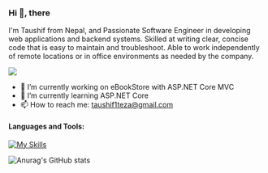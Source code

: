### Hi 👋, there
I'm Taushif from Nepal, and Passionate Software Engineer in developing web applications and backend systems. Skilled at writing clear, concise code that is easy to maintain and
troubleshoot. Able to work independently of remote locations or in office environments as needed by the company.

![](https://komarev.com/ghpvc/?username=TaushifReza&style=flat-square&color=brightgreen)

- 🔭 I’m currently working on eBookStore with ASP.NET Core MVC
- 🌱 I’m currently learning ASP.NET Core
- 📫 How to reach me: taushif1teza@gmail.com

#### Languages and Tools:
[![My Skills](https://skills.thijs.gg/icons?i=cs,py,java,Django,js,html,css,mysql,postgres,docker,git)](https://skills.thijs.gg)

![Anurag's GitHub stats](https://github-readme-stats.vercel.app/api?username=TaushifReza&theme=nightowl&show_icons=true)
